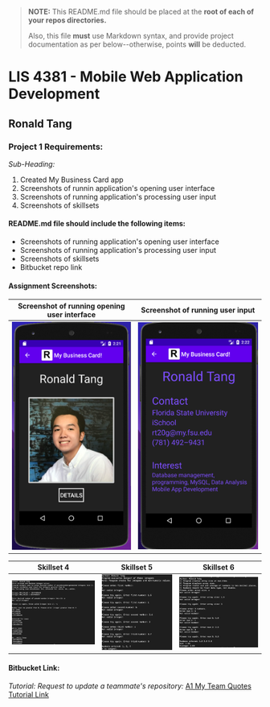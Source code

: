 > **NOTE:** This README.md file should be placed at the **root of each of your repos directories.**
>
>Also, this file **must** use Markdown syntax, and provide project documentation as per below--otherwise, points **will** be deducted.
>

# LIS 4381 - Mobile Web Application Development

## Ronald Tang

### Project 1 Requirements:

*Sub-Heading:*

1. Created My Business Card app
2. Screenshots of runnin application's opening user interface
3. Screenshots of running application's processing user input
4. Screenshots of skillsets

#### README.md file should include the following items:

* Screenshots of running application's opening user interface
* Screenshots of running application's processing user input
* Screenshots of skillsets
* Bitbucket repo link

#### Assignment Screenshots:

| Screenshot of running opening user interface | Screenshot of running user input |
| ---------- | ---------- |
| ![First User Interface Screenshot](img/Open_Interface.png) | ![Second User Interface Screenshot](img/Running_Interface.png) |

| Skillset 4 | Skillset 5 | Skillset 6 |
| ---------- | ---------- | ----------|
| ![Screenshot of Skillset 7](img/Random_Gen.png) | ![Screenshot of Skillset 8](img/Three_Largest.png) | ![Screenshot of Skillset 9](img/Array_Runtime.png)

#### Bitbucket Link:

*Tutorial: Request to update a teammate's repository:*
[A1 My Team Quotes Tutorial Link](https://bitbucket.org/username/myteamquotes/ "My Team Quotes Tutorial")
